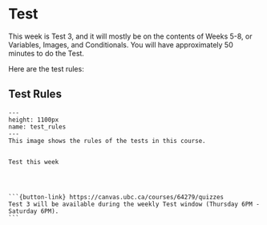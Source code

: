 # Test

This week is Test 3, and it will mostly be on the contents of Weeks 5-8, or Variables, Images, and Conditionals.
You will have approximately 50 minutes to do the Test.

Here are the test rules:

## Test Rules

```{figure} ../../images/test_rules.png
---
height: 1100px
name: test_rules
---
This image shows the rules of the tests in this course.
```

````{card} 

Test this week

 


```{button-link} https://canvas.ubc.ca/courses/64279/quizzes
Test 3 will be available during the weekly Test window (Thursday 6PM - Saturday 6PM).
```
````